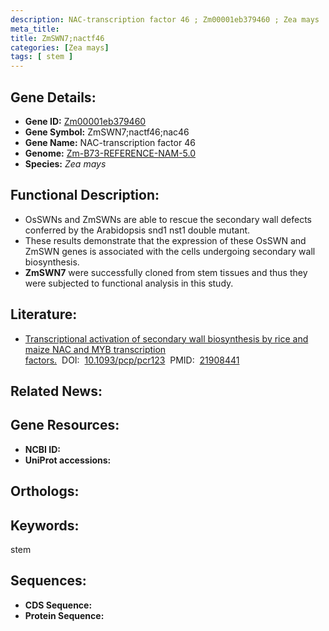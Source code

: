 ```yaml
---
description: NAC-transcription factor 46 ; Zm00001eb379460 ; Zea mays
meta_title:
title: ZmSWN7;nactf46
categories: [Zea mays]
tags: [ stem ]
---
```


## Gene Details:
- **Gene ID:**	[Zm00001eb379460]()
- **Gene Symbol:** ZmSWN7;nactf46;nac46
- **Gene Name:** NAC-transcription factor 46
- **Genome:** [Zm-B73-REFERENCE-NAM-5.0]()
- **Species:** *Zea mays*

## Functional Description:
   - OsSWNs and ZmSWNs are able to rescue the secondary wall defects conferred by the Arabidopsis snd1 nst1 double mutant.
   - These results demonstrate that the expression of these OsSWN and ZmSWN genes is associated with the cells undergoing secondary wall biosynthesis.
   - **ZmSWN7** were successfully cloned from stem tissues and thus they were subjected to functional analysis in this study.

## Literature:
   - [Transcriptional activation of secondary wall biosynthesis by rice and maize NAC and MYB transcription factors.]( https://academic.oup.com/pcp/article/52/10/1856/1886229?login=true)&nbsp;&nbsp;DOI:&nbsp;&nbsp;[10.1093/pcp/pcr123](https://academic.oup.com/pcp/article/52/10/1856/1886229?login=true)&nbsp;&nbsp;PMID:&nbsp;&nbsp;[21908441](https://pubmed.ncbi.nlm.nih.gov/21908441/)

## Related News:

## Gene Resources:
- **NCBI ID:** [](https://www.ncbi.nlm.nih.gov/gene/?term=)
- **UniProt accessions:** [](https://www.uniprot.org/uniprotkb//entry)

## Orthologs:

## Keywords:
stem

## Sequences:
- **CDS Sequence:**
- **Protein Sequence:**
